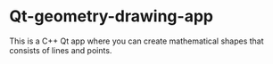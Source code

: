 # Qt-geometry-drawing-app
This is a C++ Qt app where you can create mathematical shapes that consists of lines and points.
